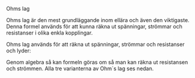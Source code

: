 Ohms lag

Ohms lag är den mest grundläggande inom ellära och även den viktigaste. Denna formel
används för att kunna räkna ut spänningar, strömmar och resistanser i olika enkla
kopplingar.

Ohms lag används för att räkna ut spänningar,
strömmar och resistanser och lyder:

Genom algebra så kan formeln göras om så man kan
räkna ut resistansen och strömmen. Alla tre
varianterna av Ohm´s lag ses nedan.


